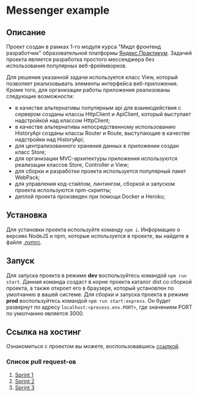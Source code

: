 # Messenger example

## Описание

Проект создан в рамках 1-го модуля курса "Мидл фронтенд разработчик" образовательной
платформы [Яндекс.Практикум](https://practicum.yandex.ru). Задачей проекта является разработка простого мессенджера без
использования популярных веб-фреймворков.

Для решения указанной задачи используется класс View, который позволяет реализовывать элементы
интерфейса веб-приложения. Кроме того, для организации работы приложения реализованы следующие возможности:

-   в качестве альтернативы популярным api для взаимодействия с сервером созданы классы HttpClient и ApiClient, который
    выступает надстройкой над классом HttpClient;
-   в качестве альтернативы непосредственному использованию HistoryApi созданы классы Router и Route, выступающие в
    качестве надстройки над HistoryApi;
-   для централизованного хранения данных в приложении создан класс Store;
-   для организации MVC-архитектуры приложения используются реализации классов Store, Controller и View;
-   для сборки и разработки проекта используется популярный пакет WebPack;
-   для управления код-стайлом, линтингом, сборкой и запуском проекта используются npm-скрипты;
-   деплой проекта произведен при помощи Docker и Heroku;

## Установка

Для установки проекта используйте команду `npm i`. Информацию о версиях NodeJS и npm, которые используется в проекте, вы
найдете в файле [.nvmrc](https://github.com/EranosyanEduard/middle.messenger.praktikum.yandex/blob/sprint_4/.nvmrc).

## Запуск

Для запуска проекта в режиме **dev** воспользуйтесь командой `npm run start`. Данная команда создаст в корне проекта каталог dist со сборкой проекта, а также откроет его в браузере, который
установлен по умолчанию в вашей системе.
Для сборки и запуска проекта в режиме **prod** воспользуйтесь командой `npm run start:express`. Он будет развернут по адресу `localhost:<process.env.PORT>`, где значением PORT по умолчанию является 3000.

## Ссылка на хостинг

Ознакомиться с проектом вы можете, воспользовавшись [ссылкой](https://eduard-messenger.herokuapp.com/).

### Список pull request-ов

1. [Sprint 1](https://github.com/EranosyanEduard/middle.messenger.praktikum.yandex/pull/1)
2. [Sprint 2](https://github.com/EranosyanEduard/middle.messenger.praktikum.yandex/pull/2)
3. [Sprint 3](https://github.com/EranosyanEduard/middle.messenger.praktikum.yandex/pull/3)
